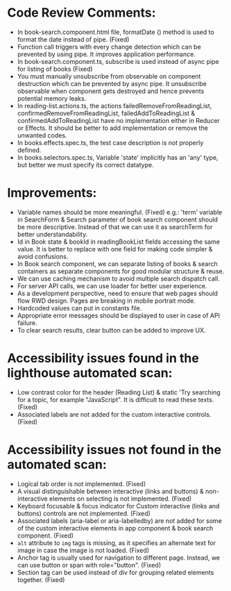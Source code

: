 # Code Review Comments:

-  In book-search.component.html file, formatDate () method is used to format the date instead of pipe. (Fixed)    
  -  Function call triggers with every change detection which can be prevented by using pipe. It improves application performance.
-  In book-search.component.ts, subscribe is used instead of async pipe for listing of books (Fixed)
  -  You must manually unsubscribe from observable on component destruction which can be prevented by async pipe. It unsubscribe observable when component gets destroyed and hence prevents potential memory leaks.
-  In reading-list.actions.ts, the actions failedRemoveFromReadingList, confirmedRemoveFromReadingList, failedAddToReadingList & confirmedAddToReadingList have no implementation either in Reducer or Effects.  It should be better to add implementation or remove the unwanted codes.
- In books.effects.spec.ts, the test case description is not properly defined.
- In books.selectors.spec.ts, Variable 'state' implicitly has an 'any' type, but better we must specify its correct datatype.
   
# Improvements:

-  Variable names should be more meaningful. (Fixed)
     e.g.: 'term' variable in SearchForm & Search parameter of book search component should be more descriptive. Instead of that we can use it as searchTerm for better understandability.
-  Id in Book state & bookId in readingBookList fields accessing the same value. It is better to replace with one field for making code simpler & avoid confusions.
-  In Book search component, we can separate listing of books & search containers as separate components for good modular structure & reuse. 
-  We can use caching mechanism to avoid multiple search dispatch call.
-  For server API calls, we can use loader for better user experience.
-  As a development perspective, need to ensure that web pages should flow RWD design. Pages are breaking in mobile portrait mode.
-  Hardcoded values can put in constants file.
-  Appropriate error messages should be displayed to user in case of API failure.
-  To clear search results, clear button can be added to improve UX.

# Accessibility issues found in the lighthouse automated scan:

-  Low contrast color for the header (Reading List) & static 'Try searching for a topic, for example "JavaScript". It is difficult to read these texts. (Fixed)
-  Associated labels are not added for the custom interactive controls. (Fixed)

# Accessibility issues not found in the automated scan:

-  Logical tab order is not implemented. (Fixed)
-  A visual distinguishable between interactive (links and buttons) & non-interactive elements on selecting is not implemented. (Fixed)
-  Keyboard focusable & focus indicator for Custom interactive (links and buttons) controls are not implemented. (Fixed)
-  Associated labels (aria-label or aria-labelledby) are not added for some of the custom interactive elements in app component & book search component. (Fixed)
-  `alt` attribute to `img` tags is missing, as it specifies an alternate text for image in case the image is not loaded. (Fixed)
-  Anchor tag is usually used for navigation to different page. Instead, we can use button or span with role="button". (Fixed)
-  Section tag can be used instead of div for grouping related elements together. (Fixed)
